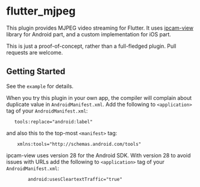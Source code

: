 # flutter_mjpeg

This plugin provides MJPEG video streaming for Flutter. It uses [ipcam-view](https://github.com/niqdev/ipcam-view) library for Android part, and a custom implementation for iOS part.

This is just a proof-of-concept, rather than a full-fledged plugin. Pull requests are welcome.

## Getting Started

See the ```example``` for details.

When you try this plugin in your own app, the compiler will complain about duplicate value in ```AndroidManifest.xml```. Add the following to ```<application>``` tag of your ```AndroidManifest.xml```:

```
   tools:replace="android:label"
```

and also this to the top-most ```<manifest>``` tag:

```
    xmlns:tools="http://schemas.android.com/tools"
```

ipcam-view uses version 28 for the Android SDK.  With version 28 to avoid issues with URLs add the following to ```<application>``` tag of your ```AndroidManifest.xml```:
```
        android:usesCleartextTraffic="true"
```


